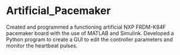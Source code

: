 # Artificial_Pacemaker

Created and programmed a functioning artificial NXP FRDM-K64F pacemaker board with the use of MATLAB and Simulink. Developed a Python program to create a GUI to edit the controller parameters and monitor the heartbeat pulses. 
